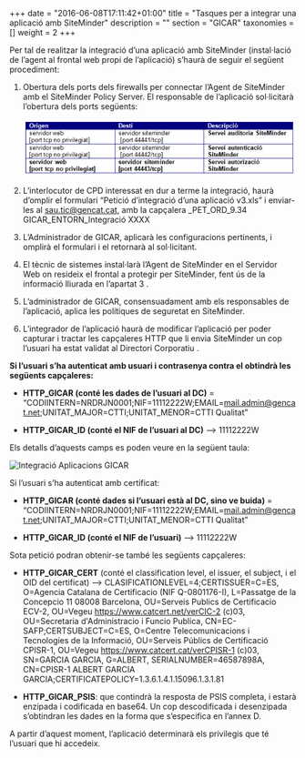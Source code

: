 +++
date        = "2016-06-08T17:11:42+01:00"
title       = "Tasques per a integrar una aplicació amb SiteMinder"
description = ""
section     = "GICAR"
taxonomies  = []
weight 		= 2
+++


Per tal de realitzar la integració d’una aplicació amb SiteMinder (instal·lació de l’agent al frontal web propi de l’aplicació) s’haurà de seguir el següent procediment:

1. Obertura dels ports dels firewalls per connectar l’Agent de SiteMinder amb el SiteMinder Policy Server. El responsable de l’aplicació sol·licitarà l’obertura dels ports següents:

	![Integració Aplicacions GICAR](/related/gicar/taula-ports-sm.png)

1. L’interlocutor de CPD interessat en dur a terme la integració, haurà d’omplir el formulari “Petició d’integració d’una aplicació v3.xls” i enviar-les al sau.tic@gencat.cat, amb la capçalera _PET_ORD_9.34 GICAR_ENTORN_Integració XXXX 

1.	L’Administrador de GICAR, aplicarà les configuracions pertinents, i omplirà el formulari i el retornarà al sol·licitant.
 
1.	El tècnic de sistemes instal·larà  l’Agent de SiteMinder en el Servidor Web on resideix el frontal a protegir per SiteMinder, fent ús de la informació lliurada en l’apartat 3 .

1.	L’administrador de GICAR, consensuadament amb els responsables de l’aplicació, aplica les polítiques de seguretat en SiteMinder.

1.	L’integrador de l’aplicació haurà de modificar l’aplicació per poder capturar i tractar les capçaleres HTTP que li envia SiteMinder un cop l’usuari ha estat validat al Directori Corporatiu .

**Si l’usuari s’ha autenticat amb usuari i contrasenya contra el  obtindrà les següents capçaleres:**

* **HTTP_GICAR (conté les dades de l’usuari al DC)** = “CODIINTERN=NRDRJN0001;NIF=11112222W;EMAIL=mail.admin@gencat.net;UNITAT_MAJOR=CTTI;UNITAT_MENOR=CTTI Qualitat”

* **HTTP_GICAR_ID (conté el NIF de l’usuari al DC)** --> 11112222W

Els detalls d’aquests camps es poden veure en la següent taula:

![Integració Aplicacions GICAR](/related/gicar/taula-capçalera-gicar.png)

Si l’usuari s’ha autenticat amb certificat:

* **HTTP_GICAR (conté dades si l’usuari està al DC, sino ve buida)** = “CODIINTERN=NRDRJN0001;NIF=11112222W;EMAIL=mail.admin@gencat.net;UNITAT_MAJOR=CTTI;UNITAT_MENOR=CTTI Qualitat”

* **HTTP_GICAR_ID (conté el NIF de l’usuari)** --> 11112222W

Sota petició podran obtenir-se també les següents capçaleres:

* **HTTP_GICAR_CERT** (conté el classification level, el issuer, el subject, i el OID del certificat)  --> CLASIFICATIONLEVEL=4;CERTISSUER=C=ES, O=Agencia Catalana de Certificacio (NIF Q-0801176-I), L=Passatge de la Concepcio 11 08008 Barcelona, OU=Serveis Publics de Certificacio ECV-2, OU=Vegeu https://www.catcert.net/verCIC-2 (c)03, OU=Secretaria d'Administracio i Funcio Publica, CN=EC-SAFP;CERTSUBJECT=C=ES, O=Centre Telecomunicacions i Tecnologies de la Informació, OU=Serveis Públics de Certificació CPISR-1, OU=Vegeu https://www.catcert.cat/verCPISR-1 (c)03, SN=GARCIA GARCIA, G=ALBERT, SERIALNUMBER=46587898A, CN=CPISR-1 ALBERT GARCIA GARCIA;CERTIFICATEPOLICY=1.3.6.1.4.1.15096.1.3.1.81

* **HTTP_GICAR_PSIS**: que contindrà la resposta de PSIS completa, i estarà enzipada i codificada en base64. Un cop descodificada i desenzipada s’obtindran les dades en la forma que s’especifica en l’annex D.

A partir d’aquest moment, l’aplicació determinarà els privilegis que té l’usuari que hi accedeix.


